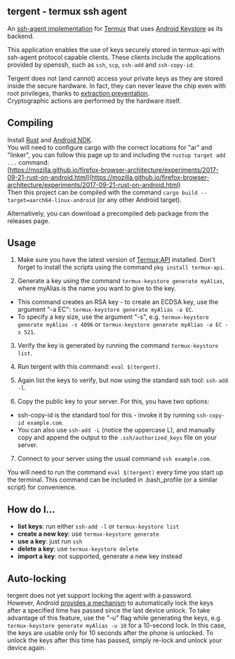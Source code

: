 tergent - termux ssh agent
--------------------------

An [ssh-agent implementation](https://tools.ietf.org/id/draft-miller-ssh-agent-02.html) for [Termux](https://termux.com/) that uses [Android Keystore](https://developer.android.com/training/articles/keystore) as its backend.

This application enables the use of keys securely stored in termux-api with ssh-agent protocol capable clients. These clients include the applications provided by openssh, such as `ssh`, `scp`, `ssh-add` and `ssh-copy-id`.

Tergent does not (and cannot) access your private keys as they are stored inside the secure hardware. In fact, they can never leave the chip even with root privileges, thanks to [extraction preventation](https://developer.android.com/training/articles/keystore#ExtractionPrevention).  
Cryptographic actions are performed by the hardware itself.

Compiling
---------
Install [Rust](https://www.rust-lang.org/en-US/install.html) and [Android NDK](https://developer.android.com/ndk/).  
You will need to configure cargo with the correct locations for "ar" and "linker", you can follow this page up to and including the `rustup target add ...` command:  
[https://mozilla.github.io/firefox-browser-architecture/experiments/2017-09-21-rust-on-android.html](https://mozilla.github.io/firefox-browser-architecture/experiments/2017-09-21-rust-on-android.html)  
Then this project can be compiled with the command `cargo build --target=aarch64-linux-android` (or any other Android target).

Alternatively, you can download a precompiled deb package from the releases page.

Usage
-----
1. Make sure you have the latest version of [Termux:API](https://play.google.com/store/apps/details?id=com.termux.api) installed. Don't forget to install the scripts using the command `pkg install termux-api`.

2. Generate a key using the command `termux-keystore generate myAlias`, where myAlias is the name you want to give to the key.
 - This command creates an RSA key - to create an ECDSA key, use the argument "-a EC": `termux-keystore generate myAlias -a EC`.
 - To specify a key size, use the argument "-s", e.g. `termux-keystore generate myAlias -s 4096` or `termux-keystore generate myAlias -a EC -s 521`.

3. Verify the key is generated by running the command `termux-keystore list`.

4. Run tergent with this command: `eval $(tergent)`.

5. Again list the keys to verify, but now using the standard ssh tool: `ssh-add -l`.

6. Copy the public key to your server. For this, you have two options:
  - ssh-copy-id is the standard tool for this - invoke it by running `ssh-copy-id example.com`.
  - You can also use `ssh-add -L` (notice the uppercase L), and manually copy and append the output to the `.ssh/authorized_keys` file on your server.

7. Connect to your server using the usual command `ssh example.com`.

You will need to run the command `eval $(tergent)` every time you start up the terminal. This command can be included in .bash_profile (or a similar script) for convenience.

How do I...
-----------
* **list keys**: run either `ssh-add -l` or `termux-keystore list`
* **create a new key**: use `termux-keystore generate`
* **use a key**: just run `ssh`
* **delete a key**: use `termux-keystore delete`
* **import a key**: not supported, generate a new key instead

Auto-locking
------------
tergent does not yet support locking the agent with a password.  
However, Android [provides a mechanism](https://developer.android.com/training/articles/keystore#UserAuthentication) to automatically lock the keys after a specified time has passed since the last device unlock. To take advantage of this feature, use the "-u" flag while generating the keys, e.g. `termux-keystore generate myAlias -u 10` for a 10-second lock. In this case, the keys are usable only for 10 seconds after the phone is unlocked. To unlock the keys after this time has passed, simply re-lock and unlock your device again.
